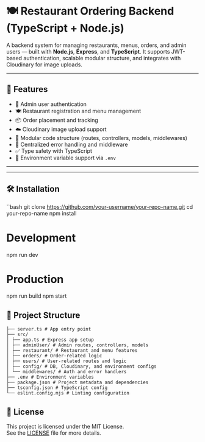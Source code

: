 # 🍽 Restaurant Ordering Backend (TypeScript + Node.js)

A backend system for managing restaurants, menus, orders, and admin users — built with **Node.js**, **Express**, and **TypeScript**. It supports JWT-based authentication, scalable modular structure, and integrates with Cloudinary for image uploads.

---

## 🚀 Features

- 🔐 Admin user authentication
- 🍽 Restaurant registration and menu management
- 📦 Order placement and tracking
- ☁️ Cloudinary image upload support
- 🧱 Modular code structure (routes, controllers, models, middlewares)
- 🔎 Centralized error handling and middleware
- ✅ Type safety with TypeScript
- 📄 Environment variable support via `.env`

---



---

## 🛠️ Installation

``bash
git clone https://github.com/your-username/your-repo-name.git
cd your-repo-name
npm install

# Development
npm run dev

# Production
npm run build
npm start

## 📁 Project Structure
```
├── server.ts # App entry point
├── src/
│ ├── app.ts # Express app setup
│ ├── adminUser/ # Admin routes, controllers, models
│ ├── restaurant/ # Restaurant and menu features
│ ├── orders/ # Order-related logic
│ ├── users/ # User-related routes and logic
│ ├── config/ # DB, Cloudinary, and environment configs
│ └── middlewares/ # Auth and error handlers
├── .env # Environment variables
├── package.json # Project metadata and dependencies
├── tsconfig.json # TypeScript config
└── eslint.config.mjs # Linting configuration
```

## 📄 License

This project is licensed under the MIT License.  
See the [LICENSE](LICENSE) file for more details.
